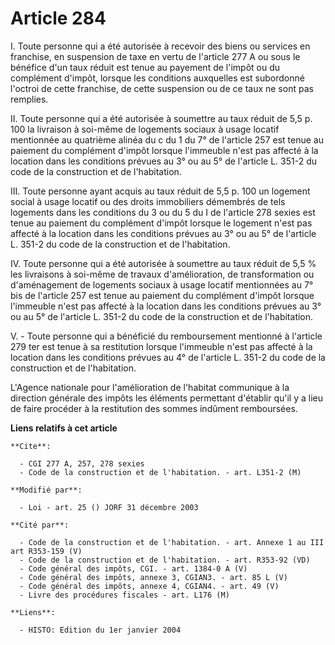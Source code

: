# Article 284

I. Toute personne qui a été autorisée à recevoir des biens ou services en franchise, en suspension de taxe en vertu de
l'article 277 A ou sous le bénéfice d'un taux réduit est tenue au payement de l'impôt ou du complément d'impôt, lorsque les
conditions auxquelles est subordonné l'octroi de cette franchise, de cette suspension ou de ce taux ne sont pas remplies.

II. Toute personne qui a été autorisée à soumettre au taux réduit de 5,5 p. 100 la livraison à soi-même de logements sociaux
à usage locatif mentionnée au quatrième alinéa du c du 1 du 7° de l'article 257 est tenue au paiement du complément d'impôt
lorsque l'immeuble n'est pas affecté à la location dans les conditions prévues au 3° ou au 5° de l'article L. 351-2 du code
de la construction et de l'habitation.

III. Toute personne ayant acquis au taux réduit de 5,5 p. 100 un logement social à usage locatif ou des droits immobiliers
démembrés de tels logements dans les conditions du 3 ou du 5 du I de l'article 278 sexies est tenue au paiement du complément
d'impôt lorsque le logement n'est pas affecté à la location dans les conditions prévues au 3° ou au 5° de l'article L. 351-2
du code de la construction et de l'habitation.

IV. Toute personne qui a été autorisée à soumettre au taux réduit de 5,5 % les livraisons à soi-même de travaux
d'amélioration, de transformation ou d'aménagement de logements sociaux à usage locatif mentionnées au 7° bis de l'article
257 est tenue au paiement du complément d'impôt lorsque l'immeuble n'est pas affecté à la location dans les conditions
prévues au 3° ou au 5° de l'article L. 351-2 du code de la construction et de l'habitation.

V. - Toute personne qui a bénéficié du remboursement mentionné à l'article 279 ter est tenue à sa restitution lorsque
l'immeuble n'est pas affecté à la location dans les conditions prévues au 4° de l'article L. 351-2 du code de la construction
et de l'habitation.

L'Agence nationale pour l'amélioration de l'habitat communique à la direction générale des impôts les éléments permettant
d'établir qu'il y a lieu de faire procéder à la restitution des sommes indûment remboursées.

**Liens relatifs à cet article**

	**Cite**:

	  - CGI 277 A, 257, 278 sexies
	  - Code de la construction et de l'habitation. - art. L351-2 (M)

	**Modifié par**:

	  - Loi - art. 25 () JORF 31 décembre 2003

	**Cité par**:

	  - Code de la construction et de l'habitation. - art. Annexe 1 au III art R353-159 (V)
	  - Code de la construction et de l'habitation. - art. R353-92 (VD)
	  - Code général des impôts, CGI. - art. 1384-0 A (V)
	  - Code général des impôts, annexe 3, CGIAN3. - art. 85 L (V)
	  - Code général des impôts, annexe 4, CGIAN4. - art. 49 (V)
	  - Livre des procédures fiscales - art. L176 (M)

	**Liens**:

	  - HISTO: Edition du 1er janvier 2004
